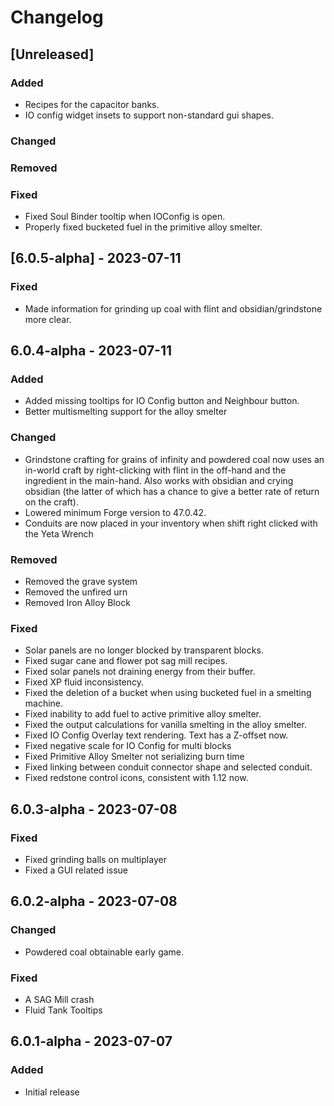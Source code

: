 # Changelog

## [Unreleased]

### Added
- Recipes for the capacitor banks.
- IO config widget insets to support non-standard gui shapes.

### Changed

### Removed

### Fixed
- Fixed Soul Binder tooltip when IOConfig is open.
- Properly fixed bucketed fuel in the primitive alloy smelter.

## [6.0.5-alpha] - 2023-07-11

### Fixed
- Made information for grinding up coal with flint and obsidian/grindstone more clear.

## 6.0.4-alpha - 2023-07-11

### Added
- Added missing tooltips for IO Config button and Neighbour button.
- Better multismelting support for the alloy smelter

### Changed
- Grindstone crafting for grains of infinity and powdered coal now uses an in-world craft by right-clicking with flint in the off-hand and the ingredient in the main-hand. Also works with obsidian and crying obsidian (the latter of which has a chance to give a better rate of return on the craft).
- Lowered minimum Forge version to 47.0.42.
- Conduits are now placed in your inventory when shift right clicked with the Yeta Wrench

### Removed
- Removed the grave system
- Removed the unfired urn
- Removed Iron Alloy Block

### Fixed
- Solar panels are no longer blocked by transparent blocks.
- Fixed sugar cane and flower pot sag mill recipes.
- Fixed solar panels not draining energy from their buffer.
- Fixed XP fluid inconsistency.
- Fixed the deletion of a bucket when using bucketed fuel in a smelting machine.
- Fixed inability to add fuel to active primitive alloy smelter.
- Fixed the output calculations for vanilla smelting in the alloy smelter.
- Fixed IO Config Overlay text rendering. Text has a Z-offset now.
- Fixed negative scale for IO Config for multi blocks
- Fixed Primitive Alloy Smelter not serializing burn time
- Fixed linking between conduit connector shape and selected conduit.
- Fixed redstone control icons, consistent with 1.12 now.

## 6.0.3-alpha - 2023-07-08

### Fixed
- Fixed grinding balls on multiplayer
- Fixed a GUI related issue

## 6.0.2-alpha - 2023-07-08

### Changed
- Powdered coal obtainable early game.

### Fixed
- A SAG Mill crash
- Fluid Tank Tooltips

## 6.0.1-alpha - 2023-07-07

### Added
- Initial release
